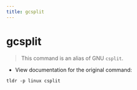 ```yaml
---
title: gcsplit
---
```

# gcsplit

> This command is an alias of GNU `csplit`.

- View documentation for the original command:

`tldr -p linux csplit`
